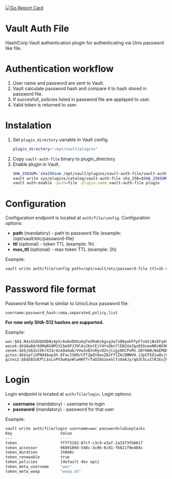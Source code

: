 [![Go Report Card](https://goreportcard.com/badge/github.com/gites/vault-auth-file)](https://goreportcard.com/report/github.com/gites/vault-auth-file)

# Vault Auth File
HashiCorp Vault authentication plugin for authenticating via Unix password like file.

# Authentication workflow

1. User name and password are sent to Vault.
2. Vault calculate password hash and compare it to hash stored in password file.
3. If succesfull, policies listed in password file are applayed to user.
4. Valid token is returned to user.

# Instalation

1. Set `plugin_directory` variable in Vault config.
    ```bash
    plugin_directory="/opt/vault/plugins"
    ```
2. Copy  `vault-auth-file` binary to plugin_directory.
3. Enable plugin in Vault.
    ```bash
    SHA_256SUM=`sha256sum /opt/vault/plugins/vault-auth-file/vault-auth-file|cut -d' ' -f1`
    vault write sys/plugins/catalog/vault-auth-file sha_256=$SHA_256SUM command=vault-auth-file
    vault auth-enable -path=file -plugin-name vault-auth-file plugin
    ```
# Configuration
Configuration endpoint is located at `auth/file/config`.
Configuration options:
* **path** (mandatory)  - path to password file (example: /opt/vault/etc/password-file)
* **ttl** (optional) - token TTL  (example: 1h)
* **max_ttl** (optional) - max token TTL (example: 2h)

Example:
```bash
vault write auth/file/config path=/opt/vault/etc/password-file ttl=1h max_ttl=2h
```
# Password file format
Password file format is similar to Unix/Linux password file:
```
username:password_hash:coma,separated,policy,list
```

**For now only SHA-512 hashes are supported.**

Example:
```
wac:$6$.R4zGSdU$UQbNz4pV/AuDxD0Su6qfeVRaKz6gsq3w7zD8ywhFFpF7vbtiBxEFq49SbNI8kNGPmZyMzJIelUFvf12tUknjE0:ops,dev
wacek:$6$AwBd/60MqRG8M1V2$mXPJ39lAs26otEjY4YvObn7lEN2UeZgsEE6ueeN0zWS96QBJQuJLUhLmf1LuvCk7.MYpNik7tl5CEdqr.3Is80:ops,dev,netops
zenek:$6$jG6ZxCOkrXI$r4za9aGwb/VVw3nB3vRyvO2njCzgyKKCPxMn.GOYkW0/WaEMQENpbEufrX6CAQqlsIDr0x9DUsAhIS8bL3OGf1:ops,dev,netops
gites:$6$spfjUPN4$6ap3h.6Fac23HO/CFTZpQYdwvZ8zFflZkCQMWVO.13pCFEOjw8sjVljiIU6SgAhRDwwUBK1DYvHmBdoz/3wef0:ops
gites2:$6$EBzUEPlL$sLnPV5wKqvWloHNf7rfaO2bG1wxGl7zda6Jy/qU3ChLuIlK2EujMIaIdJfHhwbCst60IHqkFAiZXMVhFTQx3b1:ops
```

# Login 
Login endpoint is located at `auth/file/login`.
Login options:
* **username** (mandatory) - username to login
* **password** (mandatory) - password for that user

Example:
```bash
vault write auth/file/login username=wac password=lubieplacki      
Key                     Value                         
---                     -----                         
token                   ffff3192-87cf-c3c9-e3af-1a3373fb6017                                                 
token_accessor          9689189d-548c-3c06-6c81-fb621f9e404c                                                 
token_duration          1h0m0s                        
token_renewable         true                          
token_policies          [default dev ops]             
token_meta_username     "wac"                         
token_meta_woop         "woop.sh" 
```
